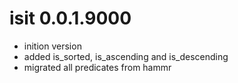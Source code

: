 # isit 0.0.1.9000

* inition version
* added is_sorted, is_ascending and is_descending
* migrated all predicates from hammr